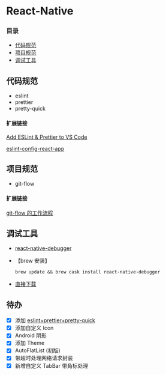 # React-Native

### 目录

* [代码规范](#代码规范)
* [项目规范](#项目规范)
* [调试工具](#调试工具)

## 代码规范

* eslint
* prettier
* pretty-quick

#### 扩展链接

[Add ESLint & Prettier to VS Code](https://www.youtube.com/watch?v=bfyI9yl3qfE)

[eslint-config-react-app](https://www.npmjs.com/package/@axio/eslint-config-react-app)

## 项目规范

* git-flow

#### 扩展链接

[git-flow 的工作流程](https://www.git-tower.com/learn/git/ebook/cn/command-line/advanced-topics/git-flow)

## 调试工具

* [react-native-debugger](https://github.com/jhen0409/react-native-debugger)

* 【brew 安装】

  `brew update && brew cask install react-native-debugger`

* [直接下载](https://github.com/jhen0409/react-native-debugger/releases)

## 待办

* [x] 添加 [eslint+prettier+pretty-quick](https://github.com/syanbo/blog/issues/3)
* [x] 添加自定义 Icon
* [x] Android 阴影
* [x] 添加 Theme
* [x] AutoFlatList (初版)
* [x] 带超时处理网络请求封装
* [x] 新增自定义 TabBar 带角标处理
